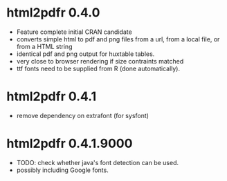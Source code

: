 # html2pdfr 0.4.0

* Feature complete initial CRAN candidate
* converts simple html to pdf and png files from a url, from a local file, or from a HTML string
* identical pdf and png output for huxtable tables. 
* very close to browser rendering if size contraints matched
* ttf fonts need to be supplied from R (done automatically).

# html2pdfr 0.4.1

* remove dependency on extrafont (for sysfont)

# html2pdfr 0.4.1.9000

* TODO: check whether java's font detection can be used.
* possibly including Google fonts.
